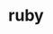 ---
title: "ruby"
layout: cache
categories: [package, develop-2024-11-10]
meta: {"versions": ["3.3.5"], "compilers": ["gcc@=7.5.0"], "oss": ["ubuntu18.04"], "platforms": ["linux"], "targets": ["x86_64_v3"], "stacks": ["build_systems", "root"], "num_specs": 1, "num_specs_by_stack": {"build_systems": 1, "root": 1}}
spec_details: [{"hash": "2eq236ss3xv4wr27kqrauapnrfwnetkz", "compiler": "gcc@=7.5.0", "versions": ["3.3.5"], "os": "ubuntu18.04", "platform": "linux", "target": "x86_64_v3", "variants": ["build_system=autotools", "~openssl", "~readline", "~yjit"], "stacks": ["build_systems", "root"], "size": "-", "tarball": "https://binaries.spack.io/develop-2024-11-10/build_cache/linux-ubuntu18.04-x86_64_v3/gcc-7.5.0/ruby-3.3.5/linux-ubuntu18.04-x86_64_v3-gcc-7.5.0-ruby-3.3.5-2eq236ss3xv4wr27kqrauapnrfwnetkz.spack"}]
---